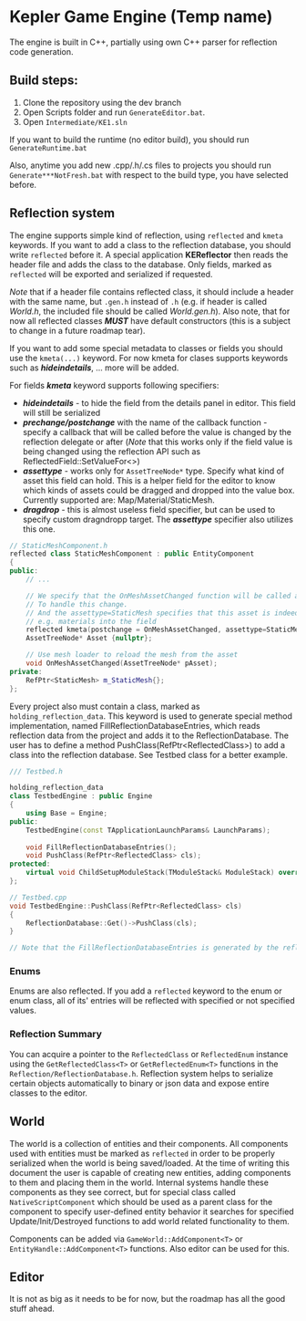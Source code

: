 # Kepler Game Engine (Temp name)

The engine is built in C++, partially using own C++ parser for reflection code generation.

## Build steps:
1. Clone the repository using the dev branch
2. Open Scripts folder and run ```GenerateEditor.bat```. 
3. Open ```Intermediate/KE1.sln```

If you want to build the runtime (no editor build), you should run ```GenerateRuntime.bat```

Also, anytime you add new .cpp/.h/.cs files to projects you should run ```Generate***NotFresh.bat``` with respect to the build type, 
you have selected before.

## Reflection system

The engine supports simple kind of reflection, using ```reflected``` and ```kmeta``` keywords. If you want to add a class to the reflection database, you should write ```reflected``` before it. A special application __KEReflector__ then reads the header file and adds the class to the database. Only fields, marked as ```reflected``` will be exported and serialized if requested.

*Note* that if a header file contains reflected class, it should include a header with the same name, but ```.gen.h``` instead of ```.h``` (e.g. if header is called *World.h*, the included file should be called *World.gen.h*). Also note, that for now all reflected classes ***MUST*** have default constructors (this is a subject to change in a future roadmap tear). 

If you want to add some special metadata to classes or fields you should use the ```kmeta(...)``` keyword. For now kmeta for clases supports keywords such as ***hideindetails***, ... more will be added.

For fields ***kmeta*** keyword supports following specifiers: 
 * ***hideindetails*** - to hide the field from the details panel in editor. This field will still be serialized
 * ***prechange/postchange*** with the name of the callback function - specify a callback that will be called before the value is changed by the reflection delegate or after (*Note* that this works only if the field value is being changed using the reflection API such as ReflectedField::SetValueFor<>)
 * ***assettype*** - works only for ```AssetTreeNode*``` type. Specify what kind of asset this field can hold. This is a helper field for the editor to know which kinds of assets could be dragged and dropped into the value box. Currently supported are: Map/Material/StaticMesh.
 * ***dragdrop*** - this is almost useless field specifier, but can be used to specify custom dragndropp target. The ***assettype*** specifier also utilizes this one.

```C++
// StaticMeshComponent.h
reflected class StaticMeshComponent : public EntityComponent
{
public:
	// ...

    // We specify that the OnMeshAssetChanged function will be called after the reflection system sets a new asset.
    // To handle this change.
    // And the assettype=StaticMesh specifies that this asset is indeed a static mesh, and we should disallow dropping 
    // e.g. materials into the field
    reflected kmeta(postchange = OnMeshAssetChanged, assettype=StaticMesh)
	AssetTreeNode* Asset {nullptr};

    // Use mesh loader to reload the mesh from the asset
	void OnMeshAssetChanged(AssetTreeNode* pAsset);
private:
	RefPtr<StaticMesh> m_StaticMesh{};
};
```

Every project also must contain a class, marked as ```holding_reflection_data```. This keyword is used to generate special method implementation, named FillReflectionDatabaseEntries, which reads reflection data from the project and adds it to the ReflectionDatabase. The user has to define a method PushClass(RefPtr\<ReflectedClass\>) to add a class into the reflection database. See Testbed class for a better example.

```C++
/// Testbed.h

holding_reflection_data 
class TestbedEngine : public Engine
{
	using Base = Engine;
public:
	TestbedEngine(const TApplicationLaunchParams& LaunchParams);
	
	void FillReflectionDatabaseEntries();
	void PushClass(RefPtr<ReflectedClass> cls);
protected:
	virtual void ChildSetupModuleStack(TModuleStack& ModuleStack) override;
};

// Testbed.cpp
void TestbedEngine::PushClass(RefPtr<ReflectedClass> cls)
{
	ReflectionDatabase::Get()->PushClass(cls);
}

// Note that the FillReflectionDatabaseEntries is generated by the reflection system and should not be defined.
```

### Enums

Enums are also reflected. If you add a ```reflected``` keyword to the enum or enum class, all of its' entries will be reflected with specified or not specified values.

### Reflection Summary

You can acquire a pointer to the ```ReflectedClass``` or ```ReflectedEnum``` instance using the ```GetReflectedClass<T>``` or ```GetReflectedEnum<T>``` functions in the ```Reflection/ReflectionDatabase.h```.
Reflection system helps to serialize certain objects automatically to binary or json data and expose entire classes to the editor.

## World

The world is a collection of entities and their components. All components used with entities must be marked as ```reflected``` in order to be properly serialized when the world is being saved/loaded. At the time of writing this document the user is capable of creating new entities, adding components to them and placing them in the world. Internal systems handle these components as they see correct, but for special class called ```NativeScriptComponent``` which should be used as a parent class for the component to specify user-defined entity behavior it searches for specified Update/Init/Destroyed functions to add world related functionality to them.

Components can be added via ```GameWorld::AddComponent<T>``` or ```EntityHandle::AddComponent<T>``` functions. Also editor can be used for this.

## Editor
It is not as big as it needs to be for now, but the roadmap has all the good stuff ahead.
